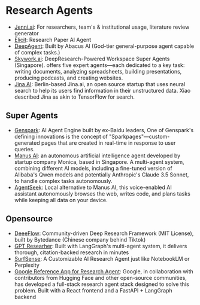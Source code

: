 # Research Agents

- [Jenni.ai](https://jenni.ai/): For researchers, team's & institutional usage, literature review generator
- [Elicit](https://elicit.com/): Research Paper AI Agent
- [DeepAgent](https://deepagent.abacus.ai/): Built by Abacus AI (God-tier general-purpose agent capable of complex tasks.)
- [Skywork.ai](https://skywork.ai): DeepResearch-Powered Workspace Super Agents (Singapore). offers five expert agents—each dedicated to a key task: writing documents, analyzing spreadsheets, building presentations, producing podcasts, and creating websites.
- [Jina AI](https://jina.ai/): Berlin-based Jina.ai, an open source startup that uses neural search to help its users find information in their unstructured data. Xiao described Jina as akin to TensorFlow for search.

## Super Agents

- [Genspark](https://www.genspark.ai/): AI Agent Engine built by ex-Baidu leaders, One of Genspark's defining innovations is the concept of "Sparkpages"—custom-generated pages that are created in real-time in response to user queries. 
- [Manus AI](https://manus.im/): an autonomous artificial intelligence agent developed by startup company Monica, based in Singapore. A multi-agent system, combining different AI models, including a fine-tuned version of Alibaba's Qwen models and potentially Anthropic's Claude 3.5 Sonnet, to handle complex tasks autonomously. 
- [AgentSeek](https://github.com/Fosowl/agenticSeek): Local alternative to Manus AI, this voice-enabled AI assistant autonomously browses the web, writes code, and plans tasks while keeping all data on your device.

## Opensource

- [DeeeFlow](https://deerflow.tech/): Community-driven Deep Research Framework (MIT License), built by Bytedance (Chinese company behind Tiktok)
- [GPT Researher](https://github.com/assafelovic/gpt-researcher): Built with LangGraph's multi-agent system, it delivers thorough, citation-backed research in minutes
- [SurfSense](https://www.surfsense.net/): A Customizable AI Research Agent just like NotebookLM or Perplexity
- [Google Reference App for Research Agent](https://github.com/google-gemini/gemini-fullstack-langgraph-quickstart): Google, in collaboration with contributors from Hugging Face and other open-source communities, has developed a full-stack research agent stack designed to solve this problem. Built with a React frontend and a FastAPI + LangGraph backend
